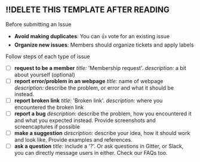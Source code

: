 ## !!DELETE THIS TEMPLATE AFTER READING
Before submitting an Issue
- **Avoid making duplicates**: You can :+1: vote for an existing issue
- **Organize new issues**: Members should organize tickets and apply labels

Follow steps of each type of issue
- [ ] **request to be a member** _title:_ 'Membership request'. _description:_ a bit about yourself (optional)
- [ ] **report error/problem in an webpage** _title:_ name of webpage _description:_ describe the problem, or error and what it should be instead.
- [ ] **report broken link** _title:_ 'Broken link'. _description:_ where you encountered the broken link
- [ ] **report a bug** _description:_ describe the problem, how you encountered it and what you expected instead. Provide screenshots and screencaptures if possible
- [ ] **make a suggestion** _description:_ describe your idea, how it should work and look like. Provide examples and references.
- [ ] **ask a question** _title:_ include a '?'. Or ask questions in Gitter, or Slack, you can directly message users in either. Check our FAQs too.
